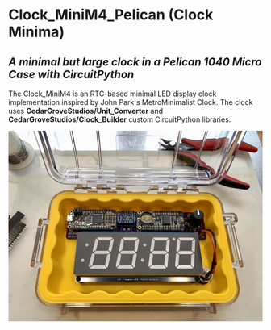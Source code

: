 # Clock_MiniM4_Pelican (Clock Minima)
## _A minimal but large clock in a Pelican 1040 Micro Case with CircuitPython_


The Clock_MiniM4 is an RTC-based minimal LED display clock implementation inspired by John Park's MetroMinimalist Clock. The clock uses __CedarGroveStudios/Unit_Converter__ and __CedarGroveStudios/Clock_Builder__ custom CircuitPython libraries.

![Clock_MiniM4](https://github.com/CedarGroveStudios/Clock_MiniM4_Pelican/blob/master/photos%20and%20graphics/Clock_MiniM4_Pelican_social.jpeg)
